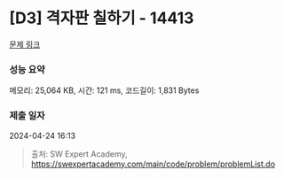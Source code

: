 # [D3] 격자판 칠하기 - 14413 

[문제 링크](https://swexpertacademy.com/main/code/problem/problemDetail.do?contestProbId=AYEXgKnKKg0DFARx) 

### 성능 요약

메모리: 25,064 KB, 시간: 121 ms, 코드길이: 1,831 Bytes

### 제출 일자

2024-04-24 16:13



> 출처: SW Expert Academy, https://swexpertacademy.com/main/code/problem/problemList.do